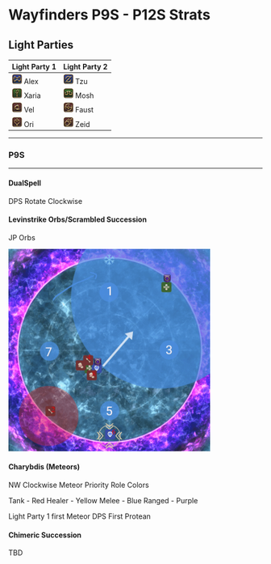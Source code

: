 # Wayfinders P9S - P12S Strats

## Light Parties  

| Light Party 1 | Light Party 2 |
| ------------- | --------------|
|<img src="icons/01_TANK/Job/Warrior.png" alt="drawing" width="20"/> Alex | <img src="icons/01_TANK/Job/Gunbreaker.png" alt="drawing" width="20"/> Tzu
|<img src="icons/02_HEALER/Job/WhiteMage.png" alt="drawing" width="20"/> Xaria | <img src="icons/02_Healer/Job/scholar.png" alt="Sage" width="20"/> Mosh
|<img src="icons/03_DPS/Job/Ninja.png" alt="drawing" width="20"/> Vel | <img src="icons/03_DPS/Job/Samurai.png" alt="drawing" width="20"/> Faust
|<img src="icons/03_DPS//Job/Dancer.png" alt="drawing" width="20"/> Ori | <img src="icons/03_DPS/Job/BlackMage.png" alt="drawing" width="20"/> Zeid  


---  

### **P9S**
--- 

#### **DualSpell** 
DPS Rotate Clockwise

#### **Levinstrike Orbs/Scrambled Succession** 

JP Orbs

<img src="resources/p9s/LC-JP.gif" alt="lcjp" width="400"/>  

#### **Charybdis (Meteors)** 
NW Clockwise Meteor Priority
Role Colors

Tank - Red
Healer - Yellow
Melee - Blue
Ranged - Purple

Light Party 1 first Meteor
DPS First Protean

#### **Chimeric Succession** 
TBD